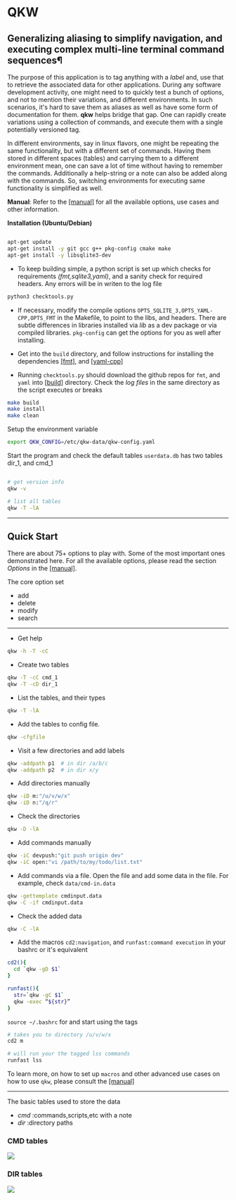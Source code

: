 # QKW 
## Generalizing aliasing to simplify navigation, and executing complex multi-line terminal command sequences¶

The purpose of this application is to tag anything with a _label_ and, use that to retrieve the associated data for other applications. During any software development activity, one might need to to quickly test a bunch of options, and not to mention their variations, and different environments. In such scenarios, it's hard to save them as aliases as well as have some form of documentation for them. **qkw** helps bridge that gap. One can rapidly create variations using a collection of commands, and execute them with a single potentially versioned tag. 

In different environments, say in linux flavors, one might be repeating the same functionality, but with a different set of commands. Having them stored in different spaces (tables) and carrying them to a different environment mean, one can save a lot of time without having to remember the commands. Additionally a help-string or a note can also be added along with the commands. So, switching environments for executing same functionality is simplified as well. 



**Manual**: Refer to the [[manual]](https://github.com/ravijanjam/qkw/blob/master/docs/qkw-manual.pdf) for all the available options, use cases and other information.  

**Installation (Ubuntu/Debian)**

```bash

apt-get update
apt-get install -y git gcc g++ pkg-config cmake make
apt-get install -y libsqlite3-dev
```

* To keep building simple, a python script is set up which checks for requirements _(fmt,sqlite3,yaml)_, and a sanity check for required headers. Any errors will be in writen to the log file
```bash
python3 checktools.py
```
* If necessary, modify the compile options `OPTS_SQLITE_3,OPTS_YAML-CPP,OPTS_FMT` in the Makefile, to point to the libs, and headers. There are subtle differences in libraries installed via _lib_ as a dev package or via compiled libraries. `pkg-config` can get the options for you as well after installing. 

* Get into the `build` directory, and follow instructions for installing the dependencies [[fmt]](https://github.com/fmtlib/fmt), and [[yaml-cpp]](https://github.com/jbeder/yaml-cpp)

* Running `checktools.py` should download the github repos for `fmt`, and `yaml` into [[build]](github.com/ravijanjam/qkw/build) directory. Check the _log files_ in the same directory as the script executes or breaks


```bash
make build
make install
make clean
```

Setup the environment variable
```bash
export QKW_CONFIG=/etc/qkw-data/qkw-config.yaml
```

Start the program and check the default tables `userdata.db` has two tables dir\_1, and cmd\_1

```bash

# get version info
qkw -v

# list all tables
qkw -T -lA 
```

<hr>

## Quick Start

There are about 75+ options to play with. Some of the most important ones demonstrated here. For all the available options, please read the section _Options_ in the [[manual]](https://github.com/ravijanjam/qkw/blob/master/docs/qkw-manual.pdf). 

The core option set 
* add
* delete
* modify
* search

<hr>

* Get help
```bash
qkw -h -T -cC
```

* Create two tables
```bash
qkw -T -cC cmd_1
qkw -T -cD dir_1
```

* List the tables, and their types
```bash
qkw -T -lA
```

* Add the tables to config file. 
```bash
qkw -cfgfile
```

* Visit a few directories and add labels
```bash
qkw -addpath p1  # in dir /a/b/c
qkw -addpath p2  # in dir x/y
```

* Add directories manually
```bash
qkw -iD m:"/u/v/w/x"
qkw -iD n:"/q/r"
```

* Check the directories
```bash
qkw -D -lA
```

* Add commands manually
```bash
qkw -iC devpush:"git push origin dev"
qkw -iC open:"vi /path/to/my/todo/list.txt"
```

* Add commands via a file. Open the file and add some data in the file. For example, check `data/cmd-in.data`
```bash
qkw -gettemplate cmdinput.data
qkw -C -if cmdinput.data
```

* Check the added data
```bash
qkw -C -lA
```

* Add the macros `cd2:navigation`, and `runfast:command execution` in your bashrc or it's equivalent

```bash
cd2(){
  cd `qkw -gD $1`
}
```

```bash
runfast(){
  str=`qkw -gC $1`
  qkw -exec “${str}”
}
```

`source ~/.bashrc` for and start using the tags

```bash
# takes you to directory /u/v/w/x
cd2 m 
```

```bash
# will run your the tagged lss commands
runfast lss 
```

To learn more, on how to set up `macros` and other advanced use cases on how to use `qkw`, please consult the [[manual]](https://github.com/ravijanjam/qkw/blob/master/docs/qkw-manual.pdf)

<hr>
The basic tables used to store the data

*  _cmd_ :commands,scripts,etc with a note
*  _dir_ :directory paths


### CMD tables
![](https://github.com/ravijanjam/qkw/blob/master/docs/cmd_table.png)

### DIR tables
![](https://github.com/ravijanjam/qkw/blob/master/docs/dir_table.png)
